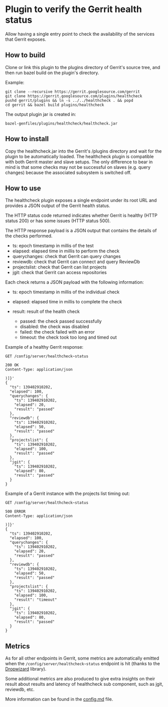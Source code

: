 # Plugin to verify the Gerrit health status

Allow having a single entry point to check the availability
of the services that Gerrit exposes.

## How to build

Clone or link this plugin to the plugins directory of Gerrit's source tree, and then run bazel build on the plugin's directory.

Example:

```
git clone --recursive https://gerrit.googlesource.com/gerrit
git clone https://gerrit.googlesource.com/plugins/healthcheck
pushd gerrit/plugins && ln -s ../../healthcheck . && popd
cd gerrit && bazel build plugins/healthcheck
```

The output plugin jar is created in:

```
bazel-genfiles/plugins/healthcheck/healthcheck.jar
```

## How to install

Copy the healthcheck.jar into the Gerrit's /plugins directory and wait for the plugin to be automatically loaded.
The healthcheck plugin is compatible with both Gerrit master and slave setups. The only difference to bear in mind
is that some checks may not be successful on slaves (e.g. query changes) because the associated subsystem is switched
off.

## How to use

The healthcheck plugin exposes a single endpoint under its root URL and provides a JSON output of the
Gerrit health status.

The HTTP status code returned indicates whether Gerrit is healthy (HTTP status 200) or has some issues (HTTP status 500).

The HTTP response payload is a JSON output that contains the details of the checks performed.

- ts: epoch timestamp in millis of the test
- elapsed: elapsed time in millis to perform the check
- querychanges: check that Gerrit can query changes
- reviewdb: check that Gerrit can connect and query ReviewDb
- projectslist: check that Gerrit can list projects
- jgit: check that Gerrit can access repositories

Each check returns a JSON payload with the following information:

- ts: epoch timestamp in millis of the individual check
- elapsed: elapsed time in millis to complete the check
- result: result of the health check

  - passed: the check passed successfully
  - disabled: the check was disabled
  - failed: the check failed with an error
  - timeout: the check took too long and timed out

Example of a healthy Gerrit response:

```
GET /config/server/healthcheck~status

200 OK
Content-Type: application/json

)]}'
{
  "ts": 139402910202,
  "elapsed": 100,
  "querychanges": {
    "ts": 139402910202,
    "elapsed": 20,
    "result": "passed"
  },
  "reviewdb": {
    "ts": 139402910202,
    "elapsed": 50,
    "result": "passed"
  },
  "projectslist": {
    "ts": 139402910202,
    "elapsed": 100,
    "result": "passed"
  },
  "jgit": {
    "ts": 139402910202,
    "elapsed": 80,
    "result": "passed"
  }
}
```

Example of a Gerrit instance with the projects list timing out:

```
GET /config/server/healthcheck~status

500 ERROR
Content-Type: application/json

)]}'
{
  "ts": 139402910202,
  "elapsed": 100,
  "querychanges": {
    "ts": 139402910202,
    "elapsed": 20,
    "result": "passed"
  },
  "reviewdb": {
    "ts": 139402910202,
    "elapsed": 50,
    "result": "passed"
  },
  "projectslist": {
    "ts": 139402910202,
    "elapsed": 100,
    "result": "timeout"
  },
  "jgit": {
    "ts": 139402910202,
    "elapsed": 80,
    "result": "passed"
  }
}
```

## Metrics

As for all other endpoints in Gerrit, some metrics are automatically emitted when the  `/config/server/healthcheck~status`
endpoint is hit (thanks to the [Dropwizard](https://metrics.dropwizard.io/3.1.0/manual/core/) library).

Some additional metrics are also produced to give extra insights on their result about results and latency of healthcheck
sub component, such as jgit, reviewdb, etc.

More information can be found in the [config.md](resources/Documentation/config.md) file.
